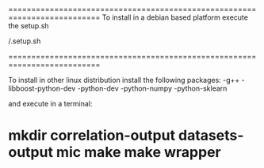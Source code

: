==========================================================================
To install in a debian based platform execute the setup.sh

/.setup.sh

==========================================================================

To install in other linux distribution install the following packages:
-g++
-libboost-python-dev
-python-dev
-python-numpy
-python-sklearn

and execute in a terminal:

mkdir correlation-output datasets-output mic 
make
make wrapper
==========================================================================
